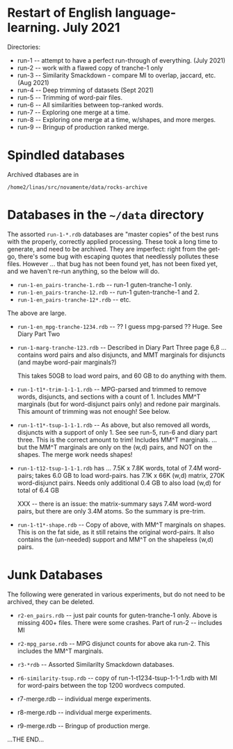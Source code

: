 Restart of English language-learning. July 2021
===============================================

Directories:
* run-1 -- attempt to have a perfect run-through of everything. (July 2021)
* run-2 -- work with a flawed copy of tranche-1 only
* run-3 -- Similarity Smackdown - compare MI to overlap, jaccard, etc. (Aug 2021)
* run-4 -- Deep trimming of datasets (Sept 2021)
* run-5 -- Trimming of word-pair files.
* run-6 -- All similarities between top-ranked words.
* run-7 -- Exploring one merge at a time.
* run-8 -- Exploring one merge at a time, w/shapes, and more merges.
* run-9 -- Bringup of production ranked merge.


Spindled databases
==================
Archived dtabases are in
```
/home2/linas/src/novamente/data/rocks-archive
```

Databases in the `~/data` directory
===================================
The assorted `run-1-*.rdb` databases are "master copies" of the best
runs with the properly, correctly applied processing.  These took
a long time to generate, and need to be archived. They are imperfect:
right from the get-go, there's some bug with escaping quotes that
needlessly pollutes these files. However ... that bug has not been
found yet, has not been fixed yet, and we haven't re-run anything,
so the below will do.

* `run-1-en_pairs-tranche-1.rdb` -- run-1 guten-tranche-1 only.
* `run-1-en_pairs-tranche-12.rdb` -- run-1 guten-tranche-1 and 2.
* `run-1-en_pairs-tranche-12*.rdb` -- etc.

The above are large.

* `run-1-en_mpg-tranche-1234.rdb` -- ?? I guess mpg-parsed ??
   Huge. See Diary Part Two

* `run-1-marg-tranche-123.rdb` -- Described in Diary Part Three
    page 6,8 ... contains word pairs and also disjuncts, and MMT
    marginals for disjuncts (and maybe word-pair marginals?)

    This takes 50GB to load word pairs, and 60 GB to do anything with
    them.

* `run-1-t1*-trim-1-1-1.rdb` -- MPG-parsed and trimmed to remove words,
     disjuncts, and sections with a count of 1. Includes MM^T marginals
     (but for word-disjunct pairs only) and redone pair marginals.
     This amount of trimming was not enough! See below.

* `run-1-t1*-tsup-1-1-1.rdb` -- As above, but also removed all words, disjuncts
     with a support of only 1. See see run-5, run-6 and diary part three.
     This is the correct amount to trim!  Includes MM^T marginals.
     ... but the MM^T marginals are only on the (w,d) pairs, and NOT
     on the shapes. The merge work needs shapes!

* `run-1-t12-tsup-1-1-1.rdb` has ... 7.5K x 7.8K words, total of 7.4M
     word-pairs; takes 6.0 GB to load word-pairs.
     has 7.1K x 66K (w,d) matrix, 270K word-disjunct pairs.
     Needs only additional 0.4 GB to also load (w,d) for total of 6.4 GB

     XXX -- there is an issue: the matrix-summary says 7.4M word-word
     pairs, but there are only 3.4M atoms. So the summary is pre-trim.

* `run-1-t1*-shape.rdb` -- Copy of above, with MM^T marginals on shapes.
     This is on the fat side, as it still retains the original
     word-pairs. It also contains the (un-needed) support and MM^T
     on the shapeless (w,d) pairs.

Junk Databases
==============
The following were generated in various experiments, but do not
need to be archived, they can be deleted.

* `r2-en_pairs.rdb` -- just pair counts for guten-tranche-1 only.
     Above is missing 400+ files. There were some crashes.
     Part of run-2 -- includes MI

* `r2-mpg_parse.rdb` -- MPG disjunct counts for above aka run-2.
     This includes the MM^T marginals.

* `r3-*rdb` -- Assorted Similarilty Smackdown databases.

* `r6-similarity-tsup.rdb` -- copy of run-1-t1234-tsup-1-1-1.rdb with MI for
     word-pairs between the top 1200 wordvecs computed.

* r7-merge.rdb -- individual merge experiments.
* r8-merge.rdb -- individual merge experiments.
* r9-merge.rdb -- Bringup of production merge.

...THE END...
